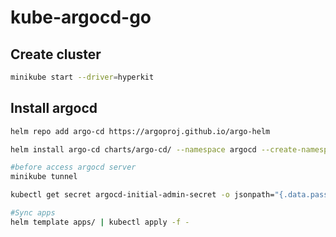 # kube-argocd-go
## Create cluster
```bash
minikube start --driver=hyperkit
```
## Install argocd
```bash
helm repo add argo-cd https://argoproj.github.io/argo-helm

helm install argo-cd charts/argo-cd/ --namespace argocd --create-namespace

#before access argocd server
minikube tunnel

kubectl get secret argocd-initial-admin-secret -o jsonpath="{.data.password}" | base64 -d

#Sync apps
helm template apps/ | kubectl apply -f -
```
